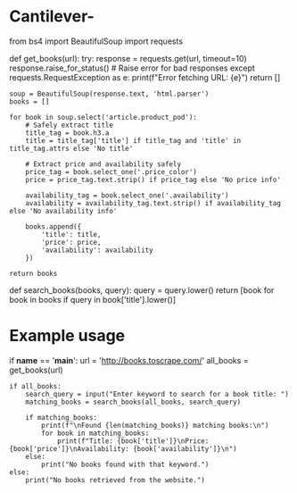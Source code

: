 # Cantilever-
from bs4 import BeautifulSoup
import requests

def get_books(url):
    try:
        response = requests.get(url, timeout=10)
        response.raise_for_status()  # Raise error for bad responses
    except requests.RequestException as e:
        print(f"Error fetching URL: {e}")
        return []

    soup = BeautifulSoup(response.text, 'html.parser')
    books = []

    for book in soup.select('article.product_pod'):
        # Safely extract title
        title_tag = book.h3.a
        title = title_tag['title'] if title_tag and 'title' in title_tag.attrs else 'No title'

        # Extract price and availability safely
        price_tag = book.select_one('.price_color')
        price = price_tag.text.strip() if price_tag else 'No price info'

        availability_tag = book.select_one('.availability')
        availability = availability_tag.text.strip() if availability_tag else 'No availability info'

        books.append({
            'title': title,
            'price': price,
            'availability': availability
        })

    return books

def search_books(books, query):
    query = query.lower()
    return [book for book in books if query in book['title'].lower()]

# Example usage
if __name__ == '__main__':
    url = 'http://books.toscrape.com/'
    all_books = get_books(url)

    if all_books:
        search_query = input("Enter keyword to search for a book title: ")
        matching_books = search_books(all_books, search_query)

        if matching_books:
            print(f"\nFound {len(matching_books)} matching books:\n")
            for book in matching_books:
                print(f"Title: {book['title']}\nPrice: {book['price']}\nAvailability: {book['availability']}\n")
        else:
            print("No books found with that keyword.")
    else:
        print("No books retrieved from the website.")
   
